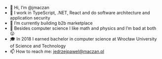 - 👋 Hi, I’m @jmaczan
- 🔨 I work in TypeScript, .NET, React and do software architecture and application security
- 🌱 I’m currently building b2b marketplace
- 👀 Besides computer science I like math and physics and I’m bad at both 😛
- 🎓 In 2018 I earned bachelor in computer science at Wrocław University of Science and Technology
- 📫 How to reach me: jedrzejpawel@maczan.pl
